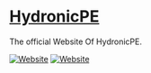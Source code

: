 # <a href="https://hydronicpe.github.io/HydronicPE">HydronicPE</a>
The official Website Of HydronicPE.

[![Website](https://img.shields.io/website-up-down-green-red/http/shields.io.svg?label=HydronicPE&style=plastic)]()
[![Website](https://img.shields.io/badge/HydronicPE-online-brightgreen.svg?label=HydronicPE&style=plastic)]()
